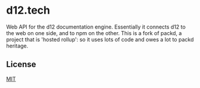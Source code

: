 # d12.tech

Web API for the d12 documentation engine. Essentially it connects d12 to the web
on one side, and to npm on the other. This is a fork of packd, a project
that is 'hosted rollup': so it uses lots of code and owes a lot to packd heritage.

## License

[MIT](LICENSE)
